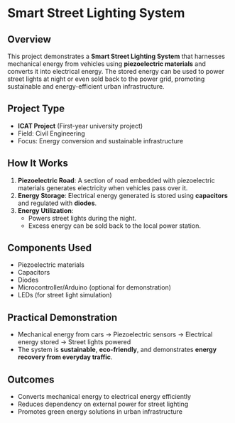 # Smart Street Lighting System

## Overview
This project demonstrates a **Smart Street Lighting System** that harnesses mechanical energy from vehicles using **piezoelectric materials** and converts it into electrical energy. The stored energy can be used to power street lights at night or even sold back to the power grid, promoting sustainable and energy-efficient urban infrastructure.


## Project Type
- **ICAT Project** (First-year university project)
- Field: Civil Engineering
- Focus: Energy conversion and sustainable infrastructure


## How It Works
1. **Piezoelectric Road**: A section of road embedded with piezoelectric materials generates electricity when vehicles pass over it.  
2. **Energy Storage**: Electrical energy generated is stored using **capacitors** and regulated with **diodes**.  
3. **Energy Utilization**:  
   - Powers street lights during the night.  
   - Excess energy can be sold back to the local power station.  

## Components Used
- Piezoelectric materials
- Capacitors
- Diodes
- Microcontroller/Arduino (optional for demonstration)
- LEDs (for street light simulation)


## Practical Demonstration
- Mechanical energy from cars → Piezoelectric sensors → Electrical energy stored → Street lights powered  
- The system is **sustainable**, **eco-friendly**, and demonstrates **energy recovery from everyday traffic**.


## Outcomes
- Converts mechanical energy to electrical energy efficiently  
- Reduces dependency on external power for street lighting  
- Promotes green energy solutions in urban infrastructure  
